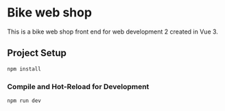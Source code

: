 # Bike web shop

This is a bike web shop front end for web development 2 created in Vue 3.

## Project Setup

```sh
npm install
```

### Compile and Hot-Reload for Development

```sh
npm run dev
```